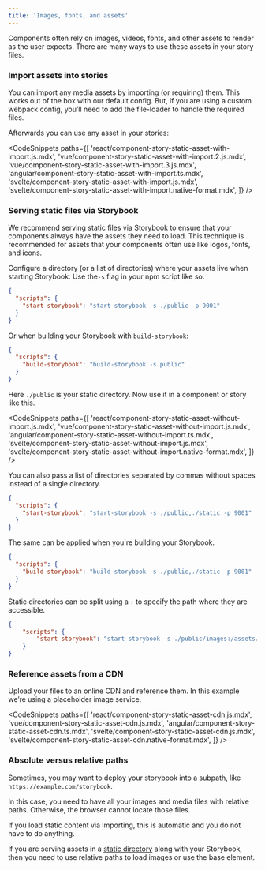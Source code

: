 ```yaml
---
title: 'Images, fonts, and assets'
---
```


Components often rely on images, videos, fonts, and other assets to render as the user expects. There are many ways to use these assets in your story files.

### Import assets into stories

You can import any media assets by importing (or requiring) them. This works out of the box with our default config. But, if you are using a custom webpack config, you’ll need to add the file-loader to handle the required files.

Afterwards you can use any asset in your stories:

<!-- prettier-ignore-start -->

<CodeSnippets
  paths={[
    'react/component-story-static-asset-with-import.js.mdx',
    'vue/component-story-static-asset-with-import.2.js.mdx',
    'vue/component-story-static-asset-with-import.3.js.mdx',
    'angular/component-story-static-asset-with-import.ts.mdx',
    'svelte/component-story-static-asset-with-import.js.mdx',
    'svelte/component-story-static-asset-with-import.native-format.mdx',
  ]}
/>

<!-- prettier-ignore-end -->

### Serving static files via Storybook

We recommend serving static files via Storybook to ensure that your components always have the assets they need to load. This technique is recommended for assets that your components often use like logos, fonts, and icons.

Configure a directory (or a list of directories) where your assets live when starting Storybook. Use the`-s` flag in your npm script like so:

```json
{
  "scripts": {
    "start-storybook": "start-storybook -s ./public -p 9001"
  }
}
```

Or when building your Storybook with `build-storybook`:

```json
{
  "scripts": {
    "build-storybook": "build-storybook -s public"
  }
}
```

Here `./public` is your static directory. Now use it in a component or story like this.

<!-- prettier-ignore-start -->

<CodeSnippets
  paths={[
    'react/component-story-static-asset-without-import.js.mdx',
    'vue/component-story-static-asset-without-import.js.mdx',
    'angular/component-story-static-asset-without-import.ts.mdx',
    'svelte/component-story-static-asset-without-import.js.mdx',
    'svelte/component-story-static-asset-without-import.native-format.mdx',
  ]}
/>

<!-- prettier-ignore-end -->

You can also pass a list of directories separated by commas without spaces instead of a single directory.

```json
{
  "scripts": {
    "start-storybook": "start-storybook -s ./public,./static -p 9001"
  }
}
```
The same can be applied when you're building your Storybook.

```json
{
  "scripts": {
    "build-storybook": "build-storybook -s ./public,./static -p 9001"
  }
}
```

Static directories can be split using a `:` to specify the path where they are accessible.

```json
{
    "scripts": {
        "start-storybook": "start-storybook -s ./public/images:/assets/images -p 9001"
    }
}
```

### Reference assets from a CDN

Upload your files to an online CDN and reference them. In this example we’re using a placeholder image service.

<!-- prettier-ignore-start -->

<CodeSnippets
  paths={[
    'react/component-story-static-asset-cdn.js.mdx',
    'vue/component-story-static-asset-cdn.js.mdx',
    'angular/component-story-static-asset-cdn.ts.mdx',
    'svelte/component-story-static-asset-cdn.js.mdx',
    'svelte/component-story-static-asset-cdn.native-format.mdx',
  ]}
/>

<!-- prettier-ignore-end -->

### Absolute versus relative paths

Sometimes, you may want to deploy your storybook into a subpath, like `https://example.com/storybook`.

In this case, you need to have all your images and media files with relative paths. Otherwise, the browser cannot locate those files.

If you load static content via importing, this is automatic and you do not have to do anything.

If you are serving assets in a [static directory](#serving-static-files-via-storybook) along with your Storybook, then you need to use relative paths to load images or use the base element.